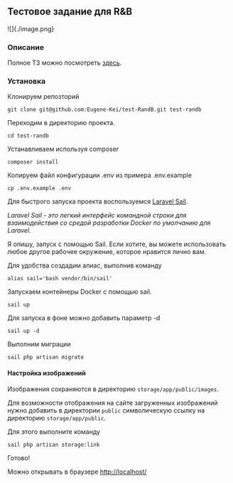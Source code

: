 ## Тестовое задание для R&B

![]{./image.png}

### Описание
Полное ТЗ можно посмотреть [здесь](./test-task.md).

### Установка

Клонируем репозторий 

`git clone git@github.com:Eugene-Kei/test-RandB.git test-randb`

Переходим в директорию проекта.

`cd test-randb`

Устанавливаем используя composer

`composer install`

Копируем файл конфигурации .env из примера .env.example

`cp .env.example .env`

Для быстрого запуска проекта воспользуемся [Laravel Sail](https://laravel.com/docs/8.x/sail). 

_Laravel Sail - это легкий интерфейс командной строки для взаимодействия со средой разработки Docker по умолчанию для Laravel._

Я опишу, запуск с помощью Sail. 
Если хотите, вы можете использовать любое другое рабочее окружение, которое нравится лично вам.

Для удобства создадим алиас, выполнив команду

`alias sail='bash vendor/bin/sail'`

Запускаем контейнеры Docker с помощью sail.

`sail up`

Для запуска в фоне можно добавить параметр -d

`sail up -d`

Выполним миграции

`sail php artisan migrate`


#### Настройка изображений

Изображения сохраняются в директорию `storage/app/public/images`.

Для возможности отображения на сайте загруженных изображений
нужно добавить в директории `public` символическую ссылку на директорию `storage/app/public`.

Для этого выполните команду

`sail php artisan storage:link`

Готово!

Можно открывать в браузере [http://localhost/](http://localhost/)
